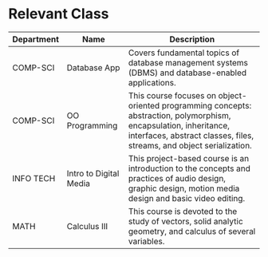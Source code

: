 # Relevant Class
| Department | Name | Description|
|------------|------|------------|
| COMP-SCI | Database App | Covers fundamental topics of database management systems (DBMS) and database-enabled applications.|
| COMP-SCI | OO Programming| This course focuses on object-oriented programming concepts: abstraction, polymorphism, encapsulation, inheritance, interfaces, abstract classes, files, streams, and object serialization. |
| INFO TECH | Intro to Digital Media | This project-based course is an introduction to the concepts and practices of audio design, graphic design, motion media design and basic video editing. |
| MATH | Calculus III | This course is devoted to the study of vectors, solid analytic geometry, and calculus of several variables.|

